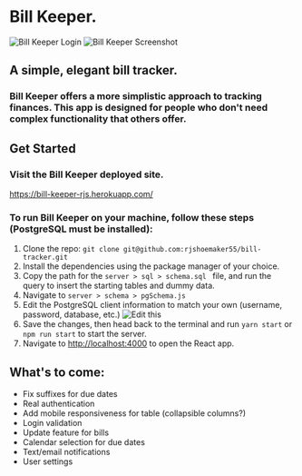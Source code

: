 # Bill Keeper.

![Bill Keeper Login](https://i.ibb.co/SNzG51d/Screen-Shot-2020-03-31-at-9-25-29-AM.png)
![Bill Keeper Screenshot](https://i.ibb.co/0B837Nm/Screen-Shot-2020-03-31-at-9-24-51-AM.png)

## A simple, elegant bill tracker.
### Bill Keeper offers a more simplistic approach to tracking finances. This app is designed for people who don't need complex functionality that others offer.

## Get Started

### Visit the Bill Keeper deployed site.
https://bill-keeper-rjs.herokuapp.com/

### To run Bill Keeper on your machine, follow these steps (PostgreSQL must be installed): 
 1. Clone the repo: `git clone git@github.com:rjshoemaker55/bill-tracker.git`
 2. Install the dependencies using the package manager of your choice.
 3. Copy the path for the `server > sql > schema.sql ` file, and run the query to insert the starting tables and dummy data.
 4. Navigate to `server > schema > pgSchema.js`
 5. Edit the PostgreSQL client information to match your own (username, password, database, etc.)
 ![Edit this](https://i.ibb.co/xhdv3Rg/Screen-Shot-2020-03-24-at-10-03-37-PM.png)
 6. Save the changes, then head back to the terminal and run `yarn start` or `npm run start` to start the server.
7. Navigate to [http://localhost:4000](http://localhost:3000) to open the React app.

## What's to come:

 - Fix suffixes for due dates
 - Real authentication
 - Add mobile responsiveness for table (collapsible columns?)
 - Login validation
 - Update feature for bills
 - Calendar selection for due dates
 - Text/email notifications
 - User settings
 
